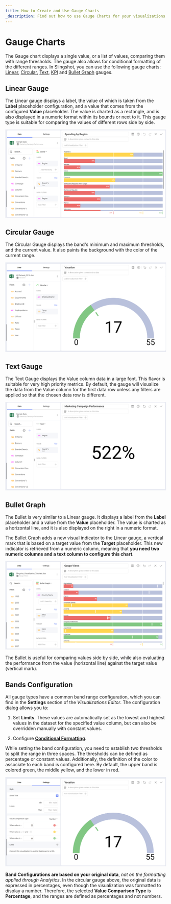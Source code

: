 ```yaml
---
title: How to Create and Use Gauge Charts
_description: Find out how to use Gauge Charts for your visualizations in Slingshot Analytics.
---
```


# Gauge Charts

The Gauge chart displays a single value, or a list of values, comparing
them with range thresholds. The gauge also allows for conditional
formatting of the different ranges. In Slingshot, you can use the following gauge charts: [Linear](#linear-gauge), [Circular](#circular-gauge), [Text](#text-gauge), [KPI](kpi-gauge) and [Bullet Graph](#bullet-graph) gauges.

<a name='linear-gauge'></a>
## Linear Gauge

The Linear gauge displays a label, the value of which is taken from the
**Label** placeholder configuration, and a value that comes from the
configured **Value** placeholder. The value is charted as a rectangle, and
is also displayed in a numeric format within its bounds or next to it. This gauge type is suitable for comparing the values of different rows side by side.

![Linear gauge chart example in the Visualization editor](images/linear-gauge-example.png)

<a name='circular-gauge'></a>
## Circular Gauge

The Circular Gauge displays the band's minimum and maximum thresholds, and
the current value. It also paints the background with the color of the
current range.

![Circular gauge chart example in the Visualization editor](images/circular-gauge-view-example.png)

<a name='text-gauge'></a>
## Text Gauge

The Text Gauge displays the Value column data in a large font. This
flavor is suitable for very high priority metrics. By default, the gauge
will visualize the data from the Value column for the first data row
unless any filters are applied so that the chosen data row is different.

![Text gauge chart example in the Visualization editor](images/text-view-gauge.png)

<a name='bullet-graph'></a>
## Bullet Graph

The Bullet is very similar to a Linear gauge. It displays a label from
the **Label** placeholder and a value from the **Value** placeholder. The
value is charted as a horizontal line, and it is also displayed on the
right in a numeric format.

The Bullet Graph adds a new visual indicator to the Linear gauge, a
vertical mark that is based on a target value from the **Target**
placeholder. This new indicator is retrieved from a numeric column,
meaning that **you need two numeric columns and a text column to configure this chart**.

![Bullet graph gauge chart example in the Visualization editor](images/bullet-graph-example.png)

The Bullet is useful for comparing values side by side, while also
evaluating the performance from the value (horizontal line) against the
target value (vertical mark).

<a name='bands-configuration'></a>
## Bands Configuration

All gauge types have a common band range configuration, which you can find in the **Settings** section of the *Visualizations Editor*. The configuration dialog allows you to:

1. Set **Limits**. These values are automatically set as the lowest and
    highest values in the dataset for the specified value column, but
    can also be overridden manually with constant values.

2. Configure **[Conditional Formatting](https://slingshotapp.io/en/help/docs/analytics/data-visualizations/fields/conditional-formatting)**. 

While setting the band configuration, you need to establish two
    thresholds to split the range in three spaces. The thresholds can be
    defined as percentage or constant values. Additionally, the
    definition of the color to associate to each band is configured
    here. By default, the upper band is colored green, the middle
    yellow, and the lower in red.

![Gauge band configurations in the Settings section](images/gauge-band-settings.png)

**Band Configurations are based on your original data**, *not on the
formatting applied through Analytics*. In the circular gauge above, the
original data is expressed in percentages, even though the visualization
was formatted to display a number. Therefore, the selected **Value Comparison Type** is **Percentage**, and the ranges are defined as
percentages and not numbers.
